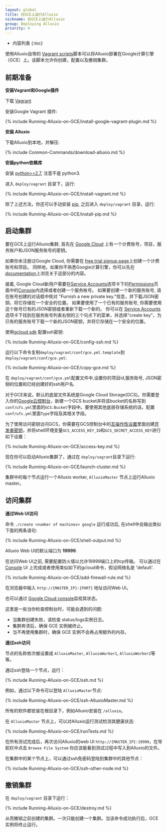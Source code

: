 ```yaml
---
layout: global
title: 在GCE上运行Alluxio
nickname: 在GCE上运行Alluxio
group: Deploying Alluxio
priority: 4
---
```


* 内容列表
{:toc}

使用Alluxio自带的
[Vagrant scripts](https://github.com/alluxio/alluxio/tree/master/deploy/vagrant)脚本可以将Alluxio部署在Google计算引擎（GCE）上。该脚本允许你创建，配置以及撤销集群。

## 前期准备

**安装Vagrant和Google插件**

下载 [Vagrant](https://www.vagrantup.com/downloads.html)

安装Google Vagrant 插件:

{% include Running-Alluxio-on-GCE/install-google-vagrant-plugin.md %}

**安装 Alluxio**

下载Alluxio到本地，并解压:

{% include Common-Commands/download-alluxio.md %}

**安装python依赖库**

安装 [python>=2.7](https://www.python.org/), 注意不是 python3.

进入 `deploy/vagrant` 目录下，运行:

{% include Running-Alluxio-on-GCE/install-vagrant.md %}

除了上述方法，你还可以手动安装 [pip](https://pip.pypa.io/en/latest/installing/), 之后进入 `deploy/vagrant` 目录，运行:

{% include Running-Alluxio-on-GCE/install-pip.md %}

## 启动集群

要在GCE上运行Alluxio集群, 首先在 [Google Cloud](cloud.google.com) 上有一个计费账号，项目，服务账户和JSON服务账号的密钥。

如果你未注册过Google Cloud, 你需要在 [free trial signup page](https://console.cloud.google.com/billing/freetrial)上创建一个计费账号和项目。 同样地，如果你不熟悉Google计算引擎，你可以先在 [documentation](http://cloud.google.com/compute/docs)上浏览关于这部分的内容。

接着, Google Cloud新用户需要在[Service Accounts](http://console.cloud.google.com/permissions)选项卡下的[Permissions](http://console.cloud.google.com/permissions)页面中的[Console](console.google.com)内选择或者创建一个服务帐号。
如果要创建一个新的服务账号, 请在账号创建的对话框中核对 "Furnish a new private key."信息，并下载JSON密钥，将它存储在一个安全的位置。
如果要使用了一个已有的服务账号, 你需要使用这个账号已有的JSON密钥或者重新下载一个新的。 你可以在 [Service Accounts](http://console.cloud.google.com/permissions)选项卡下找到在服务账号列表右侧的三个句点下的菜单，并选择“create key”，为已有的服务账号下载一个新的JSON密钥，并将它存储在一个安全的位置。

使用[gcloud sdk](http://console.cloud.google.com) 配置ssh密钥:

{% include Running-Alluxio-on-GCE/config-ssh.md %}

运行以下命令复制`deploy/vagrant/conf/gce.yml.template`到`deploy/vagrant/conf/gce.yml`:

{% include Running-Alluxio-on-GCE/copy-gce.md %}

在 `deploy/vagrant/conf/gce.yml`配置文件中,设置你的项目id,服务账号, JSON密钥的位置和已经创建好的ssh用户名.

对于GCE来说，默认的底层文件系统是Google Cloud Storage(GCS)。你需要登入你的[Google云控制台](https://console.cloud.google.com)，新建一个GCS bucket并将该bucket的名称写到`conf/ufs.yml`里面的`GCS:Bucket`字段中。要使用其他底层存储系统的话，配置`conf/ufs.yml`里面`Type`字段及其相关字段。

为了使用访问密钥访问GCS，你需要在GCS控制台中的[互操作性设置](https://console.cloud.google.com/storage/settings)里面创建[开发者密钥](https://cloud.google.com/storage/docs/migrating#keys)，并将shell环境变量`GCS_ACCESS_KEY_ID`和`GCS_SECRET_ACCESS_KEY`进行如下设置：

{% include Running-Alluxio-on-GCE/access-key.md %}

现在你可以启动Alluxio集群了，通过在 `deploy/vagrant`目录下运行:

{% include Running-Alluxio-on-GCE/launch-cluster.md %}

集群中的每个节点运行一个Alluxio worker, `AlluxioMaster` 节点上运行Alluxio master。

## 访问集群

**通过Web UI访问**

命令 `./create <number of machines> google` 运行成功后, 在shell中会输出类似下面的两条语句:

{% include Running-Alluxio-on-GCE/shell-output.md %}

Alluxio Web UI的默认端口为 **19999**.

在访问Web UI之前, 需要配置防火墙以允许19999端口上的tcp传输。
可以通过在 [Console](console.cloud.google.com) UI 上完成或者使用类似如下的gcloud命令，假设网络名是 'default'.

{% include Running-Alluxio-on-GCE/add-firewall-rule.md %}

在浏览器中输入 `http://{MASTER_IP}:{PORT}` 地址访问Web UI。

也可以通过
[Google Cloud console](https://console.cloud.google.com)监视其状态。

这里是一些当你检查控制台时，可能会遇到的问题:
 - 当集群创建失败，请检查 status/logs实例日志。
 - 集群奔溃后，确保 GCE 实例被终止。
 - 当不再使用集群时，确保 GCE 实例不会再占用额外的内存。

**通过ssh访问**

节点的名称依次被设置成 `AlluxioMaster`, `AlluxioWorker1`, `AlluxioWorker2`等等。

通过ssh登陆一个节点，运行：

{% include Running-Alluxio-on-GCE/ssh.md %}

例如，通过以下命令可以登陆 `AlluxioMaster`节点:

{% include Running-Alluxio-on-GCE/ssh-AlluxioMaster.md %}

所有的软件都安装在根目录下，例如Alluxio安装在 `/alluxio`。

在 `AlluxioMaster` 节点上，可以对Alluxio运行测试检测其健康状态:

{% include Running-Alluxio-on-GCE/runTests.md %}

在所有测试完成后，再次访问Alluxio的web UI `http://{MASTER_IP}:19999`，在导航栏中点击 `Browse
File System` 你应该能看到测试过程中写入到Alluxio的文件。

在集群中的某个节点上，可以通过ssh免密码登陆到集群中的其他节点：

{% include Running-Alluxio-on-GCE/ssh-other-node.md %}

## 撤销集群

在 `deploy/vagrant` 目录下运行：

{% include Running-Alluxio-on-GCE/destroy.md %}

从而撤销之前创建的集群。一次只能创建一个集群。当该命令成功执行后，GCE 实例将终止运行。
